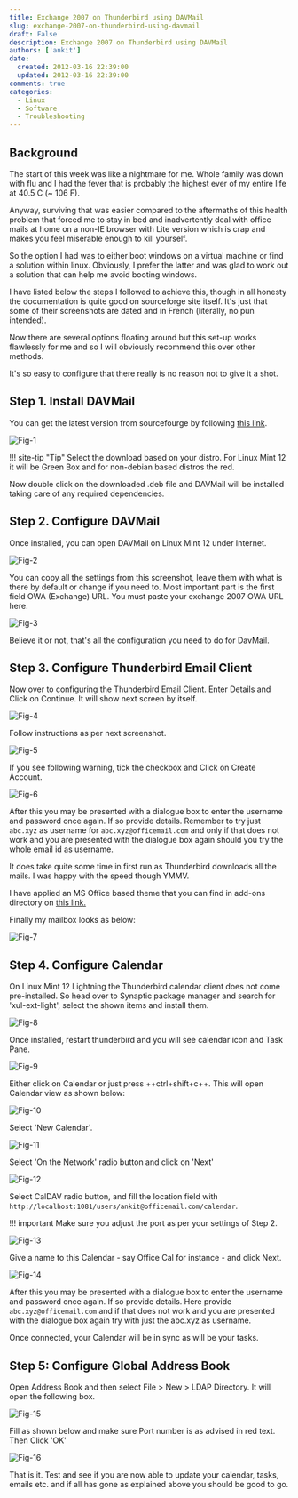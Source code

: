 ```yaml
---
title: Exchange 2007 on Thunderbird using DAVMail
slug: exchange-2007-on-thunderbird-using-davmail
draft: False
description: Exchange 2007 on Thunderbird using DAVMail
authors: ['ankit']
date: 
  created: 2012-03-16 22:39:00
  updated: 2012-03-16 22:39:00
comments: true
categories:
  - Linux
  - Software
  - Troubleshooting
---
```


## Background

The start of this week was like a nightmare for me. Whole family was down with flu and I had the fever that is probably the highest ever of my entire life at 40.5 C (~ 106 F).

Anyway, surviving that was easier compared to the aftermaths of this health problem that forced me to stay in bed and inadvertently deal with office mails at home on a non-IE browser with Lite version which is crap and makes you feel miserable enough to kill yourself.

So the option I had was to either boot windows on a virtual machine or find a solution within linux. Obviously, I prefer the latter and was glad to work out a solution that can help me avoid booting windows.

I have listed below the steps I followed to achieve this, though in all honesty the documentation is quite good on sourceforge site itself. It's just that some of their screenshots are dated and in French (literally, no pun intended).

Now there are several options floating around but this set-up works flawlessly for me and so I will obviously recommend this over other methods.

It's so easy to configure that there really is no reason not to give it a shot.

<!-- more -->

## Step 1. Install DAVMail

You can get the latest version from sourcefourge by following [this link](http://davmail.sourceforge.net/download.html).

![Fig-1](../assets/images/2016/07/20120316_Fig_1.png)

!!! site-tip "Tip"
    Select the download based on your distro. For Linux Mint 12 it will be Green Box and for non-debian based distros the red.
    
Now double click on the downloaded .deb file and DAVMail will be installed taking care of any required dependencies.


## Step 2. Configure DAVMail

Once installed, you can open DAVMail on Linux Mint 12 under Internet.

![Fig-2](../assets/images/2016/07/20120316_Fig_2.png)

You can copy all the settings from this screenshot, leave them with what is there by default or change if you need to. Most important part is the first field OWA (Exchange) URL. You must paste your exchange 2007 OWA URL here.

![Fig-3](../assets/images/2016/07/20120316_Fig_3.png)

Believe it or not, that's all the configuration you need to do for DavMail.


## Step 3. Configure Thunderbird Email Client

Now over to configuring the Thunderbird Email Client. Enter Details and Click on Continue. It will show next screen by itself.

![Fig-4](../assets/images/2016/07/20120316_Fig_4.png)

Follow instructions as per next screenshot.

![Fig-5](../assets/images/2016/07/20120316_Fig_5.png)

If you see following warning, tick the checkbox and Click on Create Account.

![Fig-6](../assets/images/2016/07/20120316_Fig_6.png)

After this you may be presented with a dialogue box to enter the username and password once again. If so provide details. Remember to try just `abc.xyz` as username for `abc.xyz@officemail.com` and only if that does not work and you are presented with the dialogue box again should you try the whole email id as username.

It does take quite some time in first run as Thunderbird downloads all the mails. I was happy with the speed though YMMV.

I have applied an MS Office based theme that you can find in add-ons directory on [this link.](https://addons.mozilla.org/en-US/thunderbird/addon/ms-office-2003-jb-edition/)

Finally my mailbox looks as below:

![Fig-7](../assets/images/2016/07/20120316_Fig_7.png)


## Step 4. Configure Calendar

On Linux Mint 12 Lightning the Thunderbird calendar client does not come pre-installed. So head over to Synaptic package manager and search for 'xul-ext-light', select the shown items and install them.

![Fig-8](../assets/images/2016/07/20120316_Fig_8.png)

Once installed, restart thunderbird and you will see calendar icon and Task Pane.

![Fig-9](../assets/images/2016/07/20120316_Fig_9.png)

Either click on Calendar or just press ++ctrl+shift+c++. This will open Calendar view as shown below:

![Fig-10](../assets/images/2016/07/20120316_Fig_10.png)

Select 'New Calendar'.

![Fig-11](../assets/images/2016/07/20120316_Fig_11.png)

Select 'On the Network' radio button and click on 'Next'

![Fig-12](../assets/images/2016/07/20120316_Fig_12.png)

Select CalDAV radio button, and fill the location field with `http://localhost:1081/users/ankit@officemail.com/calendar`.

!!! important
    Make sure you adjust the port as per your settings of Step 2.

![Fig-13](../assets/images/2016/07/20120316_Fig_13.png)

Give a name to this Calendar - say Office Cal for instance - and click Next.

![Fig-14](../assets/images/2016/07/20120316_Fig_14.png)

After this you may be presented with a dialogue box to enter the username and password once again. If so provide details. Here provide `abc.xyz@officemail.com` and if that does not work and you are presented with the dialogue box again try with just the abc.xyz as username.

Once connected, your Calendar will be in sync as will be your tasks.

## Step 5: Configure Global Address Book

Open Address Book and then select File > New > LDAP Directory. It will open the following box.

![Fig-15](../assets/images/2016/07/20120316_Fig_15.png)

Fill as shown below and make sure Port number is as advised in red text. Then Click 'OK'

![Fig-16](../assets/images/2016/07/20120316_Fig_16.png)

That is it. Test and see if you are now able to update your calendar, tasks, emails etc. and if all has gone as explained above you should be good to go.
